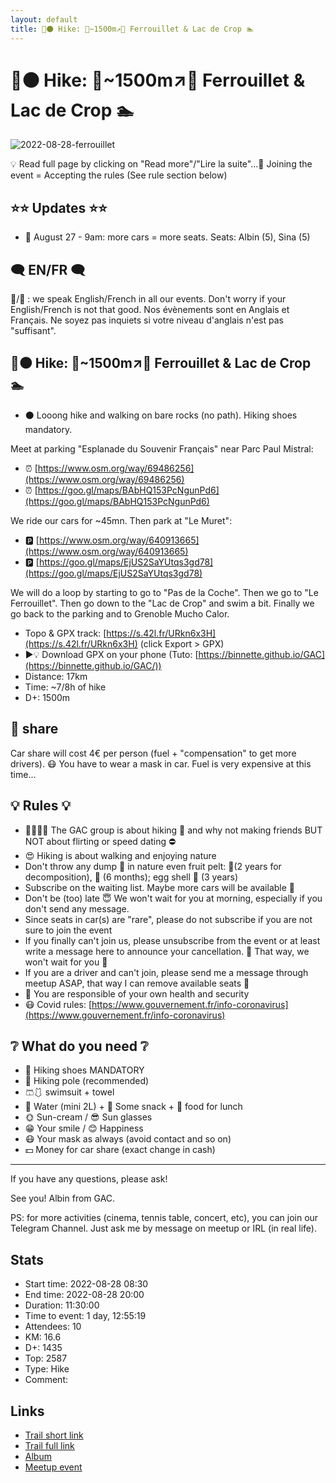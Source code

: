 ```yaml
---
layout: default
title: 🥾⚫ Hike: 🥵~1500m↗🤯 Ferrouillet & Lac de Crop 🏊 
---
```


# 🥾⚫ Hike: 🥵~1500m↗🤯 Ferrouillet & Lac de Crop 🏊 

![2022-08-28-ferrouillet](../img/orig/2022-08-28-ferrouillet.jpg)

💡 Read full page by clicking on "Read more"/"Lire la suite"...💜
Joining the event = Accepting the rules (See rule section below)

##  ⭐⭐ Updates ⭐⭐ 

* 📅 August 27 - 9am: more cars = more seats. Seats: Albin (5), Sina (5)

##  🗨️ EN/FR 🗨️ 
🦅/🐓 : we speak English/French in all our events. Don't worry if your English/French is not that good. Nos évènements sont en Anglais et Français. Ne soyez pas inquiets si votre niveau d'anglais n'est pas "suffisant".

##  🥾⚫ Hike: 🥵\~1500m↗🤯 Ferrouillet & Lac de Crop 🏊 

* ⚫ Looong hike and walking on bare rocks (no path). Hiking shoes mandatory.

Meet at parking "Esplanade du Souvenir Français" near Parc Paul Mistral:

* ⏰ [https://www.osm.org/way/69486256](https://www.osm.org/way/69486256)
* ⏰ [https://goo.gl/maps/BAbHQ153PcNgunPd6](https://goo.gl/maps/BAbHQ153PcNgunPd6)

We ride our cars for \~45mn. Then park at "Le Muret":

* 🅿️ [https://www.osm.org/way/640913665](https://www.osm.org/way/640913665)
* 🅿️ [https://goo.gl/maps/EjUS2SaYUtqs3gd78](https://goo.gl/maps/EjUS2SaYUtqs3gd78)

We will do a loop by starting to go to "Pas de la Coche". Then we go to "Le Ferrouillet". Then go down to the "Lac de Crop" and swim a bit. Finally we go back to the parking and to Grenoble Mucho Calor.

* Topo & GPX track: [https://s.42l.fr/URkn6x3H](https://s.42l.fr/URkn6x3H) (click Export > GPX)
* ▶💡 Download GPX on your phone (Tuto: [https://binnette.github.io/GAC](https://binnette.github.io/GAC/))
* Distance: 17km
* Time: \~7/8h of hike
* D+: 1500m

##  🚗 share 
Car share will cost 4€ per person (fuel + "compensation" to get more drivers). 😷 You have to wear a mask in car. Fuel is very expensive at this time...

##  💡 Rules 💡 

* 🚶‍♀️🚶‍♂️ The GAC group is about hiking 🥾 and why not making friends BUT NOT about flirting or speed dating ⛔
* 😍 Hiking is about walking and enjoying nature
* Don't throw any dump 🚮 in nature even fruit pelt: 🍌(2 years for decomposition), 🍊 (6 months); egg shell 🥚 (3 years)
* Subscribe on the waiting list. Maybe more cars will be available 🚗
* Don't be (too) late 😇 We won't wait for you at morning, especially if you don't send any message.
* Since seats in car(s) are "rare", please do not subscribe if you are not sure to join the event
* If you finally can't join us, please unsubscribe from the event or at least write a message here to announce your cancellation. 💜 That way, we won't wait for you 💜
* If you are a driver and can't join, please send me a message through meetup ASAP, that way I can remove available seats 🚗
* 💟 You are responsible of your own health and security
* 😷 Covid rules: [https://www.gouvernement.fr/info-coronavirus](https://www.gouvernement.fr/info-coronavirus)

##  ❔ What do you need ❔ 

* 🥾 Hiking shoes MANDATORY
* 🥢 Hiking pole (recommended)
* 🩳🩱 swimsuit + towel
* 🧃 Water (mini 2L) + 🍫 Some snack + 🥗 food for lunch
* 🌞 Sun-cream / 😎 Sun glasses
* 😁 Your smile / 😊 Happiness
* 😷 Your mask as always (avoid contact and so on)
* 💵 Money for car share (exact change in cash)

***

If you have any questions, please ask!

See you! Albin from GAC.

PS: for more activities (cinema, tennis table, concert, etc), you can join our Telegram Channel. Just ask me by message on meetup or IRL (in real life).

## Stats

- Start time: 2022-08-28 08:30
- End time: 2022-08-28 20:00
- Duration: 11:30:00
- Time to event: 1 day, 12:55:19
- Attendees: 10
- KM: 16.6
- D+: 1435
- Top: 2587
- Type: Hike
- Comment: 

## Links

- [Trail short link](https://s.42l.fr/URkn6x3H)
- [Trail full link]()
- [Album](https://binnette.github.io/GacImg2022/2022-08-28-🥾⚫-Hike-🥵1500m↗🤯-Ferrouillet-and-Lac-de-Crop-🏊.html)
- [Meetup event](https://www.meetup.com/grenoble-adventure-club-english-french/events/288081236/)
